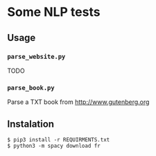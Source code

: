 # Some NLP tests

## Usage

### `parse_website.py`

TODO

### `parse_book.py`

Parse a TXT book from <http://www.gutenberg.org>

## Instalation

~~~
$ pip3 install -r REQUIRMENTS.txt
$ python3 -m spacy download fr
~~~
